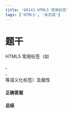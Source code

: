 ```yaml
---
title: '00141 HTML5 常用标签'
tags: ['HTML5', '未完成']
---
```


# 题干

HTML5 常用标签（如 <article>、<section>、<nav> 等语义化标签）及属性

# 正确答案



# 总结



<script>
  function func() {

  }
  
</script>